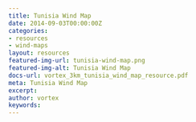 ```yaml
---
title: Tunisia Wind Map
date: 2014-09-03T00:00:00Z
categories:
- resources
- wind-maps
layout: resources
featured-img-url: tunisia-wind-map.png
featured-img-alt: Tunisia Wind Map
docs-url: vortex_3km_tunisia_wind_map_resource.pdf
meta: Tunisia Wind Map
excerpt: 
author: vortex
keywords: 
---
```



